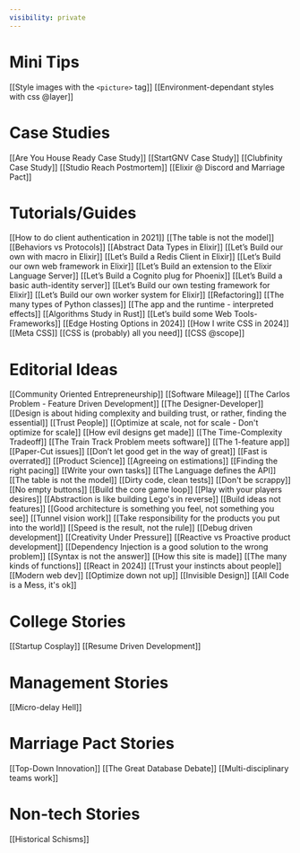```yaml
---
visibility: private
---
```

# Mini Tips
[[Style images with the `<picture>` tag]]
[[Environment-dependant styles with css @layer]]

# Case Studies
[[Are You House Ready Case Study]]
[[StartGNV Case Study]]
[[Clubfinity Case Study]]
[[Studio Reach Postmortem]]
[[Elixir @ Discord and Marriage Pact]]
# Tutorials/Guides
[[How to do client authentication in 2021]]
[[The table is not the model]]
[[Behaviors vs Protocols]]
[[Abstract Data Types in Elixir]]
[[Let’s Build our own with macro in Elixir]]
[[Let’s Build a Redis Client in Elixir]]
[[Let’s Build our own web framework in Elixir]]
[[Let’s Build an extension to the Elixir Language Server]]
[[Let’s Build a Cognito plug for Phoenix]]
[[Let’s Build a basic auth-identity server]]
[[Let’s Build our own testing framework for Elixir]]
[[Let’s Build our own worker system for Elixir]]
[[Refactoring]]
[[The many types of Python classes]]
[[The app and the runtime - interpreted effects]]
[[Algorithms Study in Rust]]
[[Let’s build some Web Tools-Frameworks]]
[[Edge Hosting Options in 2024]]
[[How I write CSS in 2024]]
[[Meta CSS]]
[[CSS is (probably) all you need]]
[[CSS @scope]]

# Editorial Ideas
[[Community Oriented Entrepreneurship]]
[[Software Mileage]]
[[The Carlos Problem - Feature Driven Development]]
[[The Designer-Developer]]
[[Design is about hiding complexity and building trust, or rather, finding the essential]]
[[Trust People]]
[[Optimize at scale, not for scale - Don't optimize for scale]]
[[How evil designs get made]]
[[The Time-Complexity Tradeoff]]
[[The Train Track Problem meets software]]
[[The 1-feature app]]
[[Paper-Cut issues]]
[[Don’t let good get in the way of great]]
[[Fast is overrated]]
[[Product Science]]
[[Agreeing on estimations]]
[[Finding the right pacing]]
[[Write your own tasks]]
[[The Language defines the API]]
[[The table is not the model]]
[[Dirty code, clean tests]]
[[Don't be scrappy]]
[[No empty buttons]]
[[Build the core game loop]]
[[Play with your players desires]]
[[Abstraction is like building Lego's in reverse]]
[[Build ideas not features]]
[[Good architecture is something you feel, not something you see]]
[[Tunnel vision work]]
[[Take responsibility for the products you put into the world]]
[[Speed is the result, not the rule]]
[[Debug driven development]]
[[Creativity Under Pressure]]
[[Reactive vs Proactive product development]]
[[Dependency Injection is a good solution to the wrong problem]]
[[Syntax is not the answer]]
[[How this site is made]]
[[The many kinds of functions]]
[[React in 2024]]
[[Trust your instincts about people]]
[[Modern web dev]]
[[Optimize down not up]]
[[Invisible Design]]
[[All Code is a Mess, it's ok]]

# College Stories
[[Startup Cosplay]]
[[Resume Driven Development]]
# Management Stories
[[Micro-delay Hell]]
# Marriage Pact Stories
[[Top-Down Innovation]]
[[The Great Database Debate]]
[[Multi-disciplinary teams work]]
# Non-tech Stories
[[Historical Schisms]]